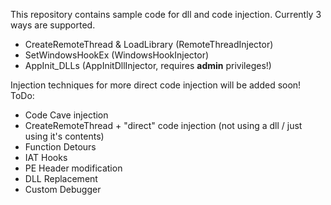 This repository contains sample code for dll and code injection. Currently 3 ways are supported.
* CreateRemoteThread & LoadLibrary (RemoteThreadInjector)
* SetWindowsHookEx (WindowsHookInjector)
* AppInit_DLLs (AppInitDllInjector, requires **admin** privileges!)

Injection techniques for more direct code injection will be added soon!
ToDo:
* Code Cave injection
* CreateRemoteThread + "direct" code injection (not using a dll / just using it's contents)
* Function Detours
* IAT Hooks
* PE Header modification
* DLL Replacement
* Custom Debugger
